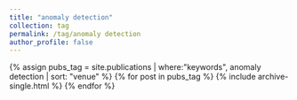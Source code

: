 ```yaml
---
title: "anomaly detection"
collection: tag
permalink: /tag/anomaly detection
author_profile: false
---
```

{% assign pubs_tag = site.publications | where:"keywords", anomaly detection | sort: "venue" %}
{% for post in pubs_tag %}
  {% include archive-single.html %}
{% endfor %}